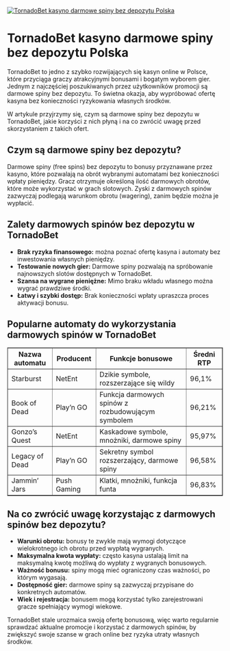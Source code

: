 [![TornadoBet kasyno darmowe spiny bez depozytu Polska](https://123-caf.pages.dev/gitsignup.png)](https://vrmoo.ru/Bt82HjjY)

<h1>TornadoBet kasyno darmowe spiny bez depozytu Polska</h1> <p>TornadoBet to jedno z szybko rozwijających się kasyn online w Polsce, które przyciąga graczy atrakcyjnymi bonusami i bogatym wyborem gier. Jednym z najczęściej poszukiwanych przez użytkowników promocji są darmowe spiny bez depozytu. To świetna okazja, aby wypróbować ofertę kasyna bez konieczności ryzykowania własnych środków.</p> <p>W artykule przyjrzymy się, czym są darmowe spiny bez depozytu w TornadoBet, jakie korzyści z nich płyną i na co zwrócić uwagę przed skorzystaniem z takich ofert.</p>  <h2>Czym są darmowe spiny bez depozytu?</h2> <p>Darmowe spiny (free spins) bez depozytu to bonusy przyznawane przez kasyno, które pozwalają na obrót wybranymi automatami bez konieczności wpłaty pieniędzy. Gracz otrzymuje określoną ilość darmowych obrotów, które może wykorzystać w grach slotowych. Zyski z darmowych spinów zazwyczaj podlegają warunkom obrotu (wagering), zanim będzie można je wypłacić.</p>  <h2>Zalety darmowych spinów bez depozytu w TornadoBet</h2> <ul>   <li><strong>Brak ryzyka finansowego:</strong> można poznać ofertę kasyna i automaty bez inwestowania własnych pieniędzy.</li>   <li><strong>Testowanie nowych gier:</strong> Darmowe spiny pozwalają na spróbowanie najnowszych slotów dostępnych w TornadoBet.</li>   <li><strong>Szansa na wygrane pieniężne:</strong> Mimo braku wkładu własnego można wygrać prawdziwe środki.</li>   <li><strong>Łatwy i szybki dostęp:</strong> Brak konieczności wpłaty upraszcza proces aktywacji bonusu.</li> </ul>  <h2>Popularne automaty do wykorzystania darmowych spinów w TornadoBet</h2> <table border="1" cellpadding="8" cellspacing="0" style="border-collapse: collapse; width: 100%; max-width: 600px;">   <thead>     <tr>       <th>Nazwa automatu</th>       <th>Producent</th>       <th>Funkcje bonusowe</th>       <th>Średni RTP</th>     </tr>   </thead>   <tbody>     <tr>       <td>Starburst</td>       <td>NetEnt</td>       <td>Dzikie symbole, rozszerzające się wildy</td>       <td>96,1%</td>     </tr>     <tr>       <td>Book of Dead</td>       <td>Play’n GO</td>       <td>Funkcja darmowych spinów z rozbudowującym symbolem</td>       <td>96,21%</td>     </tr>     <tr>       <td>Gonzo’s Quest</td>       <td>NetEnt</td>       <td>Kaskadowe symbole, mnożniki, darmowe spiny</td>       <td>95,97%</td>     </tr>     <tr>       <td>Legacy of Dead</td>       <td>Play’n GO</td>       <td>Sekretny symbol rozszerzający, darmowe spiny</td>       <td>96,58%</td>     </tr>     <tr>       <td>Jammin’ Jars</td>       <td>Push Gaming</td>       <td>Klatki, mnożniki, funkcja funta</td>       <td>96,83%</td>     </tr>   </tbody> </table>  <h2>Na co zwrócić uwagę korzystając z darmowych spinów bez depozytu?</h2> <ul>   <li><strong>Warunki obrotu:</strong> bonusy te zwykle mają wymogi dotyczące wielokrotnego ich obrotu przed wypłatą wygranych.</li>   <li><strong>Maksymalna kwota wypłaty:</strong> często kasyna ustalają limit na maksymalną kwotę możliwą do wypłaty z wygranych bonusowych.</li>   <li><strong>Ważność bonusu:</strong> spiny mogą mieć ograniczony czas ważności, po którym wygasają.</li>   <li><strong>Dostępność gier:</strong> darmowe spiny są zazwyczaj przypisane do konkretnych automatów.</li>   <li><strong>Wiek i rejestracja:</strong> bonusem mogą korzystać tylko zarejestrowani gracze spełniający wymogi wiekowe.</li> </ul>  <p>TornadoBet stale urozmaica swoją ofertę bonusową, więc warto regularnie sprawdzać aktualne promocje i korzystać z darmowych spinów, by zwiększyć swoje szanse w grach online bez ryzyka utraty własnych środków.</p>